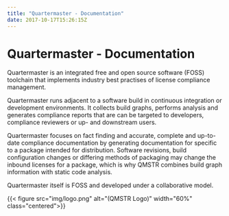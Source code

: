 ```yaml
---
title: "Quartermaster - Documentation"
date: 2017-10-17T15:26:15Z
---
```


# Quartermaster - Documentation

Quartermaster is an integrated free and open source software (FOSS)
toolchain that implements industry best practises of license
compliance management.

Quartermaster runs adjacent to a software build in continuous
integration or development environments. It collects build graphs,
performs analysis and generates compliance reports that are can be
targeted to developers, compliance reviewers or up- and downstream
users.

Quartermaster focuses on fact finding and accurate, complete and
up-to-date compliance documentation by generating documentation for
specific to a package intended for distribution. Software revisions,
build configuration changes or differing methods of packaging may
change the inbound licenses for a package, which is why QMSTR combines
build graph information with static code analysis.

Quartermaster itself is FOSS and developed under a collaborative model.

{{< figure src="img/logo.png" alt="(QMSTR Logo)" width="60%" class="centered">}}

